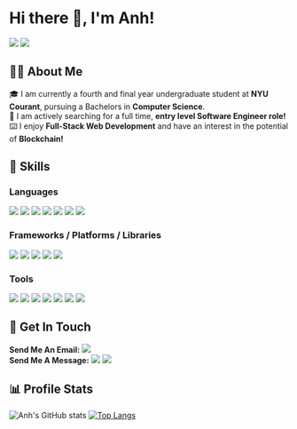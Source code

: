 # Hi there 👋, I'm Anh!

[<img src="https://img.shields.io/badge/linkedin-%230077B5.svg?style=for-the-badge&logo=linkedin&logoColor=white"/>](https://www.linkedin.com/in/anhtrr/)
 [<img src="https://img.shields.io/badge/AT-PERSONAL%20WEBSITE-4cb361?style=for-the-badge"/>]()
 
## 👨‍🎓 About Me
 🎓 I am currently a fourth and final year undergraduate student at **NYU Courant**, pursuing a Bachelors in **Computer Science**.   
 👔 I am actively searching for a full time, **entry level Software Engineer role!**     
 ⌨️ I enjoy **Full-Stack Web Development** and have an interest in the potential of **Blockchain!**     
 
## 🔧 Skills

### Languages
[<img src="https://img.shields.io/badge/C-00599C?style=for-the-badge&logo=c&logoColor=white"/>]()
[<img src="https://img.shields.io/badge/C%2B%2B-00599C?style=for-the-badge&logo=c%2B%2B&logoColor=white"/>]()
[<img src="https://img.shields.io/badge/java-%23ED8B00.svg?style=for-the-badge&logo=java&logoColor=white"/>]()
[<img src="https://img.shields.io/badge/HTML5-E34F26?style=for-the-badge&logo=html5&logoColor=white"/>]()
[<img src="https://img.shields.io/badge/CSS3-1572B6?style=for-the-badge&logo=css3&logoColor=white"/>]()
[<img src="https://img.shields.io/badge/JavaScript-323330?style=for-the-badge&logo=javascript&logoColor=F7DF1E"/>]()
[<img src="https://img.shields.io/badge/python-3670A0?style=for-the-badge&logo=python&logoColor=ffdd54"/>]()    

### Frameworks / Platforms / Libraries
[<img src="https://img.shields.io/badge/react-%2320232a.svg?style=for-the-badge&logo=react&logoColor=%2361DAFB"/>]()
[<img src="https://img.shields.io/badge/MUI-%230081CB.svg?style=for-the-badge&logo=mui&logoColor=white"/>]()
[<img src="https://img.shields.io/badge/NPM-%23000000.svg?style=for-the-badge&logo=npm&logoColor=white"/>]()
[<img src="https://img.shields.io/badge/node.js-6DA55F?style=for-the-badge&logo=node.js&logoColor=white"/>]()
[<img src="https://img.shields.io/badge/redux-%23593d88.svg?style=for-the-badge&logo=redux&logoColor=white"/>]()

### Tools
[<img src="https://img.shields.io/badge/git-%23F05033.svg?style=for-the-badge&logo=git&logoColor=white"/>]()
[<img src="https://img.shields.io/badge/github-%23121011.svg?style=for-the-badge&logo=github&logoColor=white"/>]()
[<img src="https://img.shields.io/badge/heroku-%23430098.svg?style=for-the-badge&logo=heroku&logoColor=white"/>]()
[<img src="https://img.shields.io/badge/jira-%230A0FFF.svg?style=for-the-badge&logo=jira&logoColor=white"/>]()
[<img src="https://img.shields.io/badge/confluence-%23172BF4.svg?style=for-the-badge&logo=confluence&logoColor=white"/>]()
[<img src="https://img.shields.io/badge/Slack-4A154B?style=for-the-badge&logo=slack&logoColor=white"/>]()
[<img src="https://img.shields.io/badge/Visual%20Studio%20Code-0078d7.svg?style=for-the-badge&logo=visual-studio-code&logoColor=white"/>]()

## 📳 Get In Touch
**Send Me An Email:** [<img src="https://img.shields.io/badge/Gmail-D14836?style=for-the-badge&logo=gmail&logoColor=white"/>](mailto:anhtrr7@gmail.com)    
**Send Me A Message:** [<img src="https://img.shields.io/badge/WhatsApp-25D366?style=for-the-badge&logo=whatsapp&logoColor=white"/>](https://api.whatsapp.com/send?phone=84901795688) [<img src="https://img.shields.io/badge/Telegram-2CA5E0?style=for-the-badge&logo=telegram&logoColor=white"/>](https://t.me/Anhtrr)    

## 📊 Profile Stats
![Anh's GitHub stats](https://github-readme-stats.vercel.app/api?username=Anhtrr&count_private=true&title_color=1e1e1e&text_color=4cb361)
[![Top Langs](https://github-readme-stats.vercel.app/api/top-langs/?username=Anhtrr&layout=compact&langs_count=4&title_color=1e1e1e&text_color=1e1e1e)](https://github.com/anuraghazra/github-readme-stats)


<!--
**Anhtrr/Anhtrr** is a ✨ _special_ ✨ repository because its `README.md` (this file) appears on your GitHub profile.

Here are some ideas to get you started:

- 🔭 I’m currently working on ...
-  I’m currently learning ...
- 👯 I’m looking to collaborate on ...
- 🤔 I’m looking for help with ...
- 💬 Ask me about ...
- 📫 How to reach me: ...
- 😄 Pronouns: ...
- ⚡ Fun fact: ...
-->
